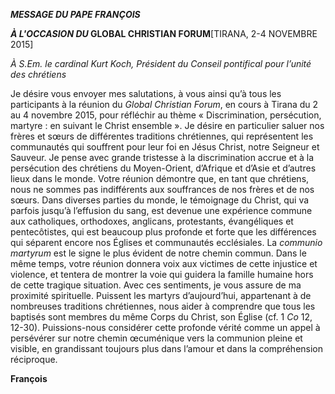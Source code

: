 ***MESSAGE DU PAPE FRANÇOIS***

***À L'OCCASION DU* GLOBAL CHRISTIAN FORUM**[TIRANA, 2-4 NOVEMBRE 2015]

*À S.Em. le cardinal Kurt Koch, Président du Conseil pontifical pour l’unité des chrétiens*

Je désire vous envoyer mes salutations, à vous ainsi qu’à tous les participants à la réunion du *Global Christian Forum*, en cours à Tirana du 2 au 4 novembre 2015, pour réfléchir au thème « Discrimination, persécution, martyre : en suivant le Christ ensemble ». Je désire en particulier saluer nos frères et sœurs de différentes traditions chrétiennes, qui représentent les communautés qui souffrent pour leur foi en Jésus Christ, notre Seigneur et Sauveur. Je pense avec grande tristesse à la discrimination accrue et à la persécution des chrétiens du Moyen-Orient, d’Afrique et d’Asie et d’autres lieux dans le monde. Votre réunion démontre que, en tant que chrétiens, nous ne sommes pas indifférents aux souffrances de nos frères et de nos sœurs. Dans diverses parties du monde, le témoignage du Christ, qui va parfois jusqu’à l’effusion du sang, est devenue une expérience commune aux catholiques, orthodoxes, anglicans, protestants, évangéliques et pentecôtistes, qui est beaucoup plus profonde et forte que les différences qui séparent encore nos Églises et communautés ecclésiales. La *communio martyrum* est le signe le plus évident de notre chemin commun. Dans le même temps, votre réunion donnera voix aux victimes de cette injustice et violence, et tentera de montrer la voie qui guidera la famille humaine hors de cette tragique situation. Avec ces sentiments, je vous assure de ma proximité spirituelle. Puissent les martyrs d’aujourd’hui, appartenant à de nombreuses traditions chrétiennes, nous aider à comprendre que tous les baptisés sont membres du même Corps du Christ, son Église (cf. 1 *Co* 12, 12-30). Puissions-nous considérer cette profonde vérité comme un appel à persévérer sur notre chemin œcuménique vers la communion pleine et visible, en grandissant toujours plus dans l’amour et dans la compréhension réciproque.

**François**